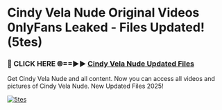 # Cindy Vela Nude Original Videos 0nlyFans Leaked - Files Updated! (5tes)

<h3>🔴 CLICK HERE 🌐==►► <a href="https://tinyurl.com/5h6xmrr3" rel="nofollow">Cindy Vela Nude Updated Files</a></h3>

Get Cindy Vela Nude and all content. Now you can access all videos and pictures of Cindy Vela Nude. New Updated Files 2025!

[![5tes](https://i.imgur.com/KVD873Z.gif)](https://tinyurl.com/5h6xmrr3)
